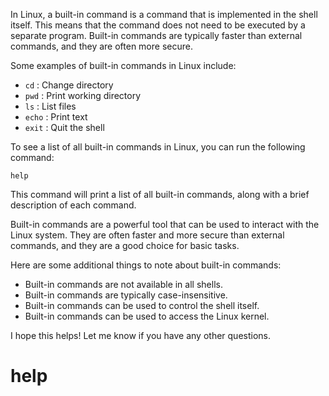 In Linux, a built-in command is a command that is implemented in the shell itself. This means that the command does not need to be executed by a separate program. Built-in commands are typically faster than external commands, and they are often more secure.

Some examples of built-in commands in Linux include:

* `cd` : Change directory
* `pwd` : Print working directory
* `ls` : List files
* `echo` : Print text
* `exit` : Quit the shell

To see a list of all built-in commands in Linux, you can run the following command:

```
help
```

This command will print a list of all built-in commands, along with a brief description of each command.

Built-in commands are a powerful tool that can be used to interact with the Linux system. They are often faster and more secure than external commands, and they are a good choice for basic tasks.

Here are some additional things to note about built-in commands:

* Built-in commands are not available in all shells.
* Built-in commands are typically case-insensitive.
* Built-in commands can be used to control the shell itself.
* Built-in commands can be used to access the Linux kernel.

I hope this helps! Let me know if you have any other questions.




# help 

```

```

